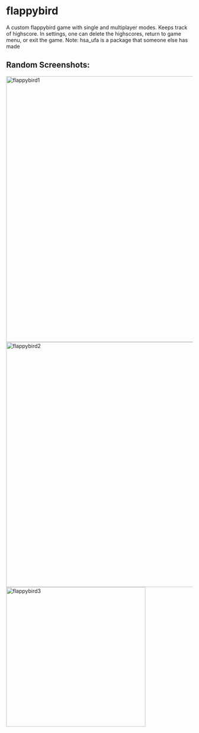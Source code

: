# flappybird

A custom flappybird game with single and multiplayer modes. Keeps track of highscore. 
In settings, one can delete the highscores, return to game menu, or exit the game. 
Note: hsa_ufa is a package that someone else has made 



## Random Screenshots: 
<img width="716" alt="flappybird1" src="https://user-images.githubusercontent.com/61102300/181346798-b615453f-f104-49d1-91b6-ca483081f4c0.png"> <img width="660" alt="flappybird2" src="https://user-images.githubusercontent.com/61102300/181347067-8b215964-af4f-4ede-818e-782704d882e3.png"> <img width="376" alt="flappybird3" src="https://user-images.githubusercontent.com/61102300/181347099-806ff4b1-295e-40b1-821b-c47d07f6369d.png">
